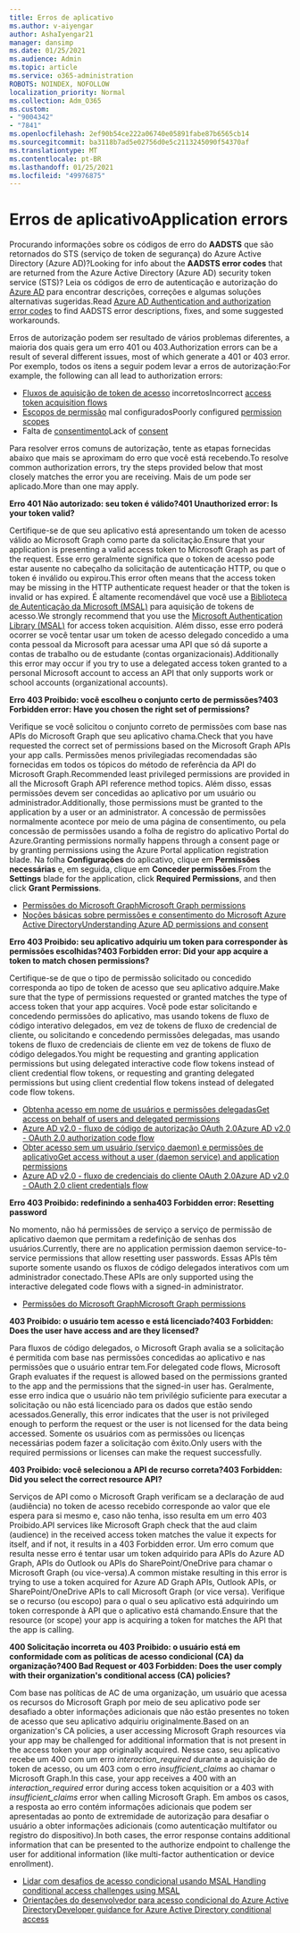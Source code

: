 ```yaml
---
title: Erros de aplicativo
ms.author: v-aiyengar
author: AshaIyengar21
manager: dansimp
ms.date: 01/25/2021
ms.audience: Admin
ms.topic: article
ms.service: o365-administration
ROBOTS: NOINDEX, NOFOLLOW
localization_priority: Normal
ms.collection: Adm_O365
ms.custom:
- "9004342"
- "7841"
ms.openlocfilehash: 2ef90b54ce222a06740e05891fabe87b6565cb14
ms.sourcegitcommit: ba3118b7ad5e02756d0e5c2113245090f54370af
ms.translationtype: MT
ms.contentlocale: pt-BR
ms.lasthandoff: 01/25/2021
ms.locfileid: "49976875"
---
```

# <a name="application-errors"></a><span data-ttu-id="97a5b-102">Erros de aplicativo</span><span class="sxs-lookup"><span data-stu-id="97a5b-102">Application errors</span></span>

<span data-ttu-id="97a5b-103">Procurando informações sobre os códigos de erro do **AADSTS** que são retornados do STS (serviço de token de segurança) do Azure Active Directory (Azure AD)?</span><span class="sxs-lookup"><span data-stu-id="97a5b-103">Looking for info about the **AADSTS error codes** that are returned from the Azure Active Directory (Azure AD) security token service (STS)?</span></span> <span data-ttu-id="97a5b-104">Leia os códigos de erro de autenticação e autorização do [Azure AD](https://docs.microsoft.com/azure/active-directory/develop/reference-aadsts-error-codes) para encontrar descrições, correções e algumas soluções alternativas sugeridas.</span><span class="sxs-lookup"><span data-stu-id="97a5b-104">Read [Azure AD Authentication and authorization error codes](https://docs.microsoft.com/azure/active-directory/develop/reference-aadsts-error-codes) to find AADSTS error descriptions, fixes, and some suggested workarounds.</span></span>

<span data-ttu-id="97a5b-105">Erros de autorização podem ser resultado de vários problemas diferentes, a maioria dos quais gera um erro 401 ou 403.</span><span class="sxs-lookup"><span data-stu-id="97a5b-105">Authorization errors can be a result of several different issues, most of which generate a 401 or 403 error.</span></span> <span data-ttu-id="97a5b-106">Por exemplo, todos os itens a seguir podem levar a erros de autorização:</span><span class="sxs-lookup"><span data-stu-id="97a5b-106">For example, the following can all lead to authorization errors:</span></span>

- <span data-ttu-id="97a5b-107">[Fluxos de aquisição de token de acesso](https://docs.microsoft.com/azure/active-directory/develop/reference-aadsts-error-codes) incorretos</span><span class="sxs-lookup"><span data-stu-id="97a5b-107">Incorrect [access token acquisition flows](https://docs.microsoft.com/azure/active-directory/develop/reference-aadsts-error-codes)</span></span> 
- <span data-ttu-id="97a5b-108">[Escopos de permissão](https://docs.microsoft.com/azure/active-directory/develop/active-directory-v2-scopes) mal configurados</span><span class="sxs-lookup"><span data-stu-id="97a5b-108">Poorly configured [permission scopes](https://docs.microsoft.com/azure/active-directory/develop/active-directory-v2-scopes)</span></span> 
- <span data-ttu-id="97a5b-109">Falta de [consentimento](https://docs.microsoft.com/azure/active-directory/develop/active-directory-devhowto-multi-tenant-overview#understanding-user-and-admin-consent)</span><span class="sxs-lookup"><span data-stu-id="97a5b-109">Lack of [consent](https://docs.microsoft.com/azure/active-directory/develop/active-directory-devhowto-multi-tenant-overview#understanding-user-and-admin-consent)</span></span>

<span data-ttu-id="97a5b-110">Para resolver erros comuns de autorização, tente as etapas fornecidas abaixo que mais se aproximam do erro que você está recebendo.</span><span class="sxs-lookup"><span data-stu-id="97a5b-110">To resolve common authorization errors, try the steps provided below that most closely matches the error you are receiving.</span></span> <span data-ttu-id="97a5b-111">Mais de um pode ser aplicado.</span><span class="sxs-lookup"><span data-stu-id="97a5b-111">More than one may apply.</span></span>

<span data-ttu-id="97a5b-112">**Erro 401 Não autorizado: seu token é válido?**</span><span class="sxs-lookup"><span data-stu-id="97a5b-112">**401 Unauthorized error: Is your token valid?**</span></span>

<span data-ttu-id="97a5b-113">Certifique-se de que seu aplicativo está apresentando um token de acesso válido ao Microsoft Graph como parte da solicitação.</span><span class="sxs-lookup"><span data-stu-id="97a5b-113">Ensure that your application is presenting a valid access token to Microsoft Graph as part of the request.</span></span> <span data-ttu-id="97a5b-114">Esse erro geralmente significa que o token de acesso pode estar ausente no cabeçalho da solicitação de autenticação HTTP, ou que o token é inválido ou expirou.</span><span class="sxs-lookup"><span data-stu-id="97a5b-114">This error often means that the access token may be missing in the HTTP authenticate request header or that the token is invalid or has expired.</span></span> <span data-ttu-id="97a5b-115">É altamente recomendável que você use a [Biblioteca de Autenticação da Microsoft (MSAL)](https://docs.microsoft.com/azure/active-directory/develop/msal-overview) para aquisição de tokens de acesso.</span><span class="sxs-lookup"><span data-stu-id="97a5b-115">We strongly recommend that you use the [Microsoft Authentication Library (MSAL)](https://docs.microsoft.com/azure/active-directory/develop/msal-overview) for access token acquisition.</span></span> <span data-ttu-id="97a5b-116">Além disso, esse erro poderá ocorrer se você tentar usar um token de acesso delegado concedido a uma conta pessoal da Microsoft para acessar uma API que só dá suporte a contas de trabalho ou de estudante (contas organizacionais).</span><span class="sxs-lookup"><span data-stu-id="97a5b-116">Additionally this error may occur if you try to use a delegated access token granted to a personal Microsoft account to access an API that only supports work or school accounts (organizational accounts).</span></span>

<span data-ttu-id="97a5b-117">**Erro 403 Proibido: você escolheu o conjunto certo de permissões?**</span><span class="sxs-lookup"><span data-stu-id="97a5b-117">**403 Forbidden error: Have you chosen the right set of permissions?**</span></span>

<span data-ttu-id="97a5b-118">Verifique se você solicitou o conjunto correto de permissões com base nas APIs do Microsoft Graph que seu aplicativo chama.</span><span class="sxs-lookup"><span data-stu-id="97a5b-118">Check that you have requested the correct set of permissions based on the Microsoft Graph APIs your app calls.</span></span> <span data-ttu-id="97a5b-119">Permissões menos privilegiadas recomendadas são fornecidas em todos os tópicos do método de referência da API do Microsoft Graph.</span><span class="sxs-lookup"><span data-stu-id="97a5b-119">Recommended least privileged permissions are provided in all the Microsoft Graph API reference method topics.</span></span> <span data-ttu-id="97a5b-120">Além disso, essas permissões devem ser concedidas ao aplicativo por um usuário ou administrador.</span><span class="sxs-lookup"><span data-stu-id="97a5b-120">Additionally, those permissions must be granted to the application by a user or an administrator.</span></span> <span data-ttu-id="97a5b-121">A concessão de permissões normalmente acontece por meio de uma página de consentimento, ou pela concessão de permissões usando a folha de registro do aplicativo Portal do Azure.</span><span class="sxs-lookup"><span data-stu-id="97a5b-121">Granting permissions normally happens through a consent page or by granting permissions using the Azure Portal application registration blade.</span></span> <span data-ttu-id="97a5b-122">Na folha **Configurações** do aplicativo, clique em **Permissões necessárias** e, em seguida, clique em **Conceder permissões**.</span><span class="sxs-lookup"><span data-stu-id="97a5b-122">From the **Settings** blade for the application, click **Required Permissions**, and then click **Grant Permissions**.</span></span>

- [<span data-ttu-id="97a5b-123">Permissões do Microsoft Graph</span><span class="sxs-lookup"><span data-stu-id="97a5b-123">Microsoft Graph permissions</span></span>](https://docs.microsoft.com/graph/permissions-reference) 
- [<span data-ttu-id="97a5b-124">Noções básicas sobre permissões e consentimento do Microsoft Azure Active Directory</span><span class="sxs-lookup"><span data-stu-id="97a5b-124">Understanding Azure AD permissions and consent</span></span>](https://docs.microsoft.com/azure/active-directory/develop/v2-permissions-and-consent) 

<span data-ttu-id="97a5b-125">**Erro 403 Proibido: seu aplicativo adquiriu um token para corresponder às permissões escolhidas?**</span><span class="sxs-lookup"><span data-stu-id="97a5b-125">**403 Forbidden error: Did your app acquire a token to match chosen permissions?**</span></span>

<span data-ttu-id="97a5b-126">Certifique-se de que o tipo de permissão solicitado ou concedido corresponda ao tipo de token de acesso que seu aplicativo adquire.</span><span class="sxs-lookup"><span data-stu-id="97a5b-126">Make sure that the type of permissions requested or granted matches the type of access token that your app acquires.</span></span> <span data-ttu-id="97a5b-127">Você pode estar solicitando e concedendo permissões do aplicativo, mas usando tokens de fluxo de código interativo delegados, em vez de tokens de fluxo de credencial de cliente, ou solicitando e concedendo permissões delegadas, mas usando tokens de fluxo de credenciais de cliente em vez de tokens de fluxo de código delegados.</span><span class="sxs-lookup"><span data-stu-id="97a5b-127">You might be requesting and granting application permissions but using delegated interactive code flow tokens instead of client credential flow tokens, or requesting and granting delegated permissions but using client credential flow tokens instead of delegated code flow tokens.</span></span>

- [<span data-ttu-id="97a5b-128">Obtenha acesso em nome de usuários e permissões delegadas</span><span class="sxs-lookup"><span data-stu-id="97a5b-128">Get access on behalf of users and delegated permissions</span></span>](https://docs.microsoft.com/graph/auth_v2_user) 
- [<span data-ttu-id="97a5b-129">Azure AD v2.0 - fluxo de código de autorização OAuth 2.0</span><span class="sxs-lookup"><span data-stu-id="97a5b-129">Azure AD v2.0 - OAuth 2.0 authorization code flow</span></span>](https://docs.microsoft.com/azure/active-directory/develop/v2-oauth2-auth-code-flow) 
- [<span data-ttu-id="97a5b-130">Obter acesso sem um usuário (serviço daemon) e permissões de aplicativo</span><span class="sxs-lookup"><span data-stu-id="97a5b-130">Get access without a user (daemon service) and application permissions</span></span>](https://docs.microsoft.com/graph/auth_v2_service) 
- [<span data-ttu-id="97a5b-131">Azure AD v2.0 - fluxo de credenciais do cliente OAuth 2.0</span><span class="sxs-lookup"><span data-stu-id="97a5b-131">Azure AD v2.0 - OAuth 2.0 client credentials flow</span></span>](https://docs.microsoft.com/azure/active-directory/develop/v2-oauth2-client-creds-grant-flow) 

<span data-ttu-id="97a5b-132">**Erro 403 Proibido: redefinindo a senha**</span><span class="sxs-lookup"><span data-stu-id="97a5b-132">**403 Forbidden error: Resetting password**</span></span>

<span data-ttu-id="97a5b-133">No momento, não há permissões de serviço a serviço de permissão de aplicativo daemon que permitam a redefinição de senhas dos usuários.</span><span class="sxs-lookup"><span data-stu-id="97a5b-133">Currently, there are no application permission daemon service-to-service permissions that allow resetting user passwords.</span></span> <span data-ttu-id="97a5b-134">Essas APIs têm suporte somente usando os fluxos de código delegados interativos com um administrador conectado.</span><span class="sxs-lookup"><span data-stu-id="97a5b-134">These APIs are only supported using the interactive delegated code flows with a signed-in administrator.</span></span>

- [<span data-ttu-id="97a5b-135">Permissões do Microsoft Graph</span><span class="sxs-lookup"><span data-stu-id="97a5b-135">Microsoft Graph permissions</span></span>](https://docs.microsoft.com/graph/permissions-reference)

<span data-ttu-id="97a5b-136">**403 Proibido: o usuário tem acesso e está licenciado?**</span><span class="sxs-lookup"><span data-stu-id="97a5b-136">**403 Forbidden: Does the user have access and are they licensed?**</span></span>

<span data-ttu-id="97a5b-137">Para fluxos de código delegados, o Microsoft Graph avalia se a solicitação é permitida com base nas permissões concedidas ao aplicativo e nas permissões que o usuário entrar tem.</span><span class="sxs-lookup"><span data-stu-id="97a5b-137">For delegated code flows, Microsoft Graph evaluates if the request is allowed based on the permissions granted to the app and the permissions that the signed-in user has.</span></span> <span data-ttu-id="97a5b-138">Geralmente, esse erro indica que o usuário não tem privilégio suficiente para executar a solicitação ou não está licenciado para os dados que estão sendo acessados.</span><span class="sxs-lookup"><span data-stu-id="97a5b-138">Generally, this error indicates that the user is not privileged enough to perform the request or the user is not licensed for the data being accessed.</span></span> <span data-ttu-id="97a5b-139">Somente os usuários com as permissões ou licenças necessárias podem fazer a solicitação com êxito.</span><span class="sxs-lookup"><span data-stu-id="97a5b-139">Only users with the required permissions or licenses can make the request successfully.</span></span>

<span data-ttu-id="97a5b-140">**403 Proibido: você selecionou a API de recurso correta?**</span><span class="sxs-lookup"><span data-stu-id="97a5b-140">**403 Forbidden: Did you select the correct resource API?**</span></span>

<span data-ttu-id="97a5b-141">Serviços de API como o Microsoft Graph verificam se a declaração de aud (audiência) no token de acesso recebido corresponde ao valor que ele espera para si mesmo e, caso não tenha, isso resulta em um erro 403 Proibido.</span><span class="sxs-lookup"><span data-stu-id="97a5b-141">API services like Microsoft Graph check that the aud claim (audience) in the received access token matches the value it expects for itself, and if not, it results in a 403 Forbidden error.</span></span> <span data-ttu-id="97a5b-142">Um erro comum que resulta nesse erro é tentar usar um token adquirido para APIs do Azure AD Graph, APIs do Outlook ou APIs do SharePoint/OneDrive para chamar o Microsoft Graph (ou vice-versa).</span><span class="sxs-lookup"><span data-stu-id="97a5b-142">A common mistake resulting in this error is trying to use a token acquired for Azure AD Graph APIs, Outlook APIs, or SharePoint/OneDrive APIs to call Microsoft Graph (or vice versa).</span></span> <span data-ttu-id="97a5b-143">Verifique se o recurso (ou escopo) para o qual o seu aplicativo está adquirindo um token corresponde à API que o aplicativo está chamando.</span><span class="sxs-lookup"><span data-stu-id="97a5b-143">Ensure that the resource (or scope) your app is acquiring a token for matches the API that the app is calling.</span></span>

<span data-ttu-id="97a5b-144">**400 Solicitação incorreta ou 403 Proibido: o usuário está em conformidade com as políticas de acesso condicional (CA) da organização?**</span><span class="sxs-lookup"><span data-stu-id="97a5b-144">**400 Bad Request or 403 Forbidden: Does the user comply with their organization's conditional access (CA) policies?**</span></span>

<span data-ttu-id="97a5b-145">Com base nas políticas de AC de uma organização, um usuário que acessa os recursos do Microsoft Graph por meio de seu aplicativo pode ser desafiado a obter informações adicionais que não estão presentes no token de acesso que seu aplicativo adquiriu originalmente.</span><span class="sxs-lookup"><span data-stu-id="97a5b-145">Based on an organization's CA policies, a user accessing Microsoft Graph resources via your app may be challenged for additional information that is not present in the access token your app originally acquired.</span></span> <span data-ttu-id="97a5b-146">Nesse caso, seu aplicativo recebe um 400 com um erro *interaction_required* durante a aquisição de token de acesso, ou um 403 com o erro *insufficient_claims* ao chamar o Microsoft Graph.</span><span class="sxs-lookup"><span data-stu-id="97a5b-146">In this case, your app receives a 400 with an *interaction_required* error during access token acquisition or a 403 with *insufficient_claims* error when calling Microsoft Graph.</span></span> <span data-ttu-id="97a5b-147">Em ambos os casos, a resposta ao erro contém informações adicionais que podem ser apresentadas ao ponto de extremidade de autorização para desafiar o usuário a obter informações adicionais (como autenticação multifator ou registro do dispositivo).</span><span class="sxs-lookup"><span data-stu-id="97a5b-147">In both cases, the error response contains additional information that can be presented to the authorize endpoint to challenge the user for additional information (like multi-factor authentication or device enrollment).</span></span>

- [<span data-ttu-id="97a5b-148">Lidar com desafios de acesso condicional usando MSAL </span><span class="sxs-lookup"><span data-stu-id="97a5b-148">Handling conditional access challenges using MSAL </span></span>](https://docs.microsoft.com/azure/active-directory/develop/msal-handling-exceptions#conditional-access-and-claims-challenges)
- [<span data-ttu-id="97a5b-149">Orientações do desenvolvedor para acesso condicional do Azure Active Directory</span><span class="sxs-lookup"><span data-stu-id="97a5b-149">Developer guidance for Azure Active Directory conditional access</span></span>](https://docs.microsoft.com/azure/active-directory/develop/conditional-access-dev-guide)
